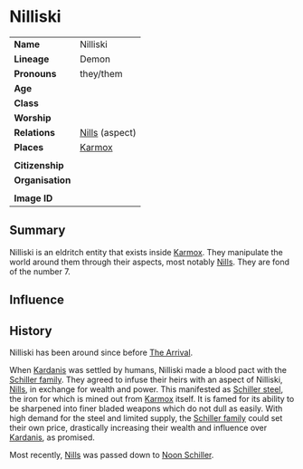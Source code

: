# Nilliski

|||
| --- | --- |
| **Name** | Nilliski | character.3
| **Lineage** | Demon |
| **Pronouns** | they/them |
| **Age** | |
| **Class** | |
| **Worship** | |
| **Relations** | [Nills](nills.md) (aspect) |
| **Places** | [Karmox](../places/topography/mountains/karmox.md) |
|||
| **Citizenship** | |
| **Organisation** | |
|||
| **Image ID** | |

## Summary

Nilliski is an eldritch entity that exists inside [Karmox](../places/topography/mountains/karmox.md). They manipulate the world around them through their aspects, most notably [Nills](nills.md). They are fond of the number 7.

## Influence

## History

Nilliski has been around since before [The Arrival](../history/events/the-third-coming.md).

When [Kardanis](../places/topography/continents-islands/kardanis.md) was settled by humans, Nilliski made a blood pact with the [Schiller family](../organisations/schiller-family.md). They agreed to infuse their heirs with an aspect of Nilliski, [Nills](nills.md), in exchange for wealth and power. This manifested as [Schiller steel](../items/schiller-steel.md), the iron for which is mined out from [Karmox](../places/topography/mountains/karmox.md) itself. It is famed for its ability to be sharpened into finer bladed weapons which do not dull as easily. With high demand for the steel and limited supply, the [Schiller family](../organisations/schiller-family.md) could set their own price, drastically increasing their wealth and influence over [Kardanis](../places/topography/continents-islands/kardanis.md), as promised.

Most recently, [Nills](nills.md) was passed down to [Noon Schiller](noon-schiller.md).
